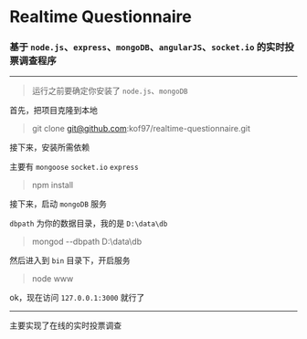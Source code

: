# Realtime Questionnaire

### 基于 `node.js`、`express`、`mongoDB`、`angularJS`、`socket.io` 的实时投票调查程序 

---

> 运行之前要确定你安装了 `node.js`、`mongoDB`

首先，把项目克隆到本地

> git clone git@github.com:kof97/realtime-questionnaire.git

接下来，安装所需依赖

主要有 `mongoose` `socket.io` `express`

> npm install

接下来，启动 `mongoDB` 服务

`dbpath` 为你的数据目录，我的是 `D:\data\db`

> mongod --dbpath D:\data\db

然后进入到 `bin` 目录下，开启服务

> node www

ok，现在访问 `127.0.0.1:3000` 就行了

---

主要实现了在线的实时投票调查



